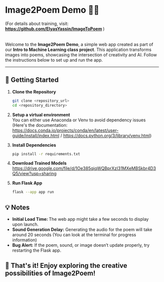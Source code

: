 # Image2Poem Demo 🎨📜  
(For details about training, visit: <b> https://github.com/ElyasYassin/ImageToPoem </b>) <br><br><br>
Welcome to the **Image2Poem Demo**, a simple web app created as part of our **Intro to Machine Learning class project**. This application transforms images into poems, showcasing the intersection of creativity and AI. Follow the instructions below to set up and run the app.

---

## 🚀 Getting Started  

1. **Clone the Repository**  
   ```bash
   git clone <repository_url>
   cd <repository_directory>

2. **Setup a virtual environment**  
   You can either use Anaconda or Venv to avoid dependency issues (Here's the documentation: https://docs.conda.io/projects/conda/en/latest/user-guide/install/index.html / https://docs.python.org/3/library/venv.html)
   
   
3. **Install Dependencies**  
   ```bash
   pip install -r requirements.txt
   
3. **Download Trained Models**  
   https://drive.google.com/file/d/1Oe385qiqWQBprXzI31MXeMBSkbr4D3Q5/view?usp=sharing

3. **Run Flask App**  
     ```bash
   flask --app app run


## 💡 Notes
- <b> Initial Load Time: </b>The web app might take a few seconds to display upon launch.
- <b>Sound Generation Delay:</b> Generating the audio for the poem will take around 20 seconds (You can look at the terminal for progress information)
- <b> Bug Alert: </b>If the poem, sound, or image doesn’t update properly, try restarting the Flask app.
## 🎉 That's it! Enjoy exploring the creative possibilities of Image2Poem!
